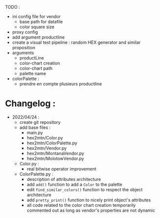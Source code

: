 TODO :
- ini config file for vendor
    * base path for datafile
    * color square size
- proxy config
- add argument productline
- create a visual test pipeline : random HEX generator and similar proposition
- arguments
	* productLine
	* color-chart creation
	* color-chart path
	* palette name
- colorPalette :
	* prendre en compte plusieurs productline

# Changelog :
- 2022/04/24 :
	- create git repository
	- add base files :
		* main.py
		* hex2mtn/Color.py
		* hex2mtn/ColorPalette.py
		* hex2mtn/Vendor.py
		* hex2mtn/MontanaVendor.py
		* hex2mtn/MolotowVendor.py
	- Color.py :
		* real bitwise operator improvement
	- ColorPalette.py :
		* description of attributes architecture
		* add ```add()``` function to add a ```Color``` to the palette
		* edit ```find_similar_colors()``` function to respect the object architecture
		* add ```pretty_print()``` function to nicely print object's attributes
		* all code related to the color chart creation temporarily commented out as long as vendor's properties are not dynamic
